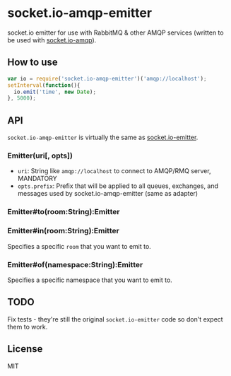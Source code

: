 
# socket.io-amqp-emitter

socket.io emitter for use with RabbitMQ & other AMQP services (written to be used with [socket.io-amqp](https://github.com/genixpro/socket.io-amqp)).

## How to use

```js
var io = require('socket.io-amqp-emitter')('amqp://localhost');
setInterval(function(){
  io.emit('time', new Date);
}, 5000);
```

## API

`socket.io-amqp-emitter` is virtually the same as [socket.io-emitter](https://github.com/socketio/socket.io-emitter).

### Emitter(uri[, opts])

- `uri`: String like `amqp://localhost` to connect to AMQP/RMQ server, MANDATORY
- `opts.prefix`: Prefix that will be applied to all queues, exchanges, and messages used by socket.io-amqp-emitter (same as adapter)

### Emitter#to(room:String):Emitter
### Emitter#in(room:String):Emitter

Specifies a specific `room` that you want to emit to.

### Emitter#of(namespace:String):Emitter

Specifies a specific namespace that you want to emit to.

## TODO

Fix tests - they're still the original `socket.io-emitter` code so don't expect them to work.

## License

MIT
